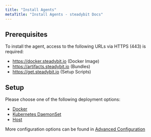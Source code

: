 ```yaml
---
title: "Install Agents"
metaTitle: "Install Agents - steadybit Docs"
---
```


## Prerequisites

To install the agent, access to the following URLs via HTTPS (443) is required:

* https://docker.steadybit.io (Docker Image)
* https://artifacts.steadybit.io (Bundles)
* https://get.steadybit.io (Setup Scripts)

## Setup

Please choose one of the following deployment options:

* [Docker](30-install-agents/10-docker)
* [Kubernetes DaemonSet](30-install-agents/20-daemonset)
* [Host](30-install-agents/30-host)

More configuration options can be found in [Advanced Configuration](30-install-agents/40-advanced-configuration)
